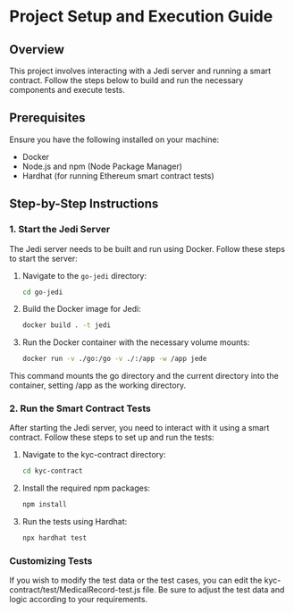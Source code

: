 # Project Setup and Execution Guide

## Overview

This project involves interacting with a Jedi server and running a smart contract. Follow the steps below to build and run the necessary components and execute tests.

## Prerequisites

Ensure you have the following installed on your machine:
- Docker
- Node.js and npm (Node Package Manager)
- Hardhat (for running Ethereum smart contract tests)

## Step-by-Step Instructions

### 1. Start the Jedi Server

The Jedi server needs to be built and run using Docker. Follow these steps to start the server:

1. Navigate to the `go-jedi` directory:
   ```bash
   cd go-jedi
2. Build the Docker image for Jedi:
   ```bash
   docker build . -t jedi

3. Run the Docker container with the necessary volume mounts:
      ```bash
      docker run -v ./go:/go -v ./:/app -w /app jede
      ```
This command mounts the go directory and the current directory into the container, setting /app as the working directory.

### 2. Run the Smart Contract Tests
After starting the Jedi server, you need to interact with it using a smart contract. Follow these steps to set up and run the tests:

1. Navigate to the kyc-contract directory:
    ```bash
    cd kyc-contract
    ```

2. Install the required npm packages:
    ```bash
    npm install
    ```

3. Run the tests using Hardhat:
    ```bash
    npx hardhat test
    ```
    
### Customizing Tests
If you wish to modify the test data or the test cases, you can edit the kyc-contract/test/MedicalRecord-test.js file. Be sure to adjust the test data and logic according to your requirements.

